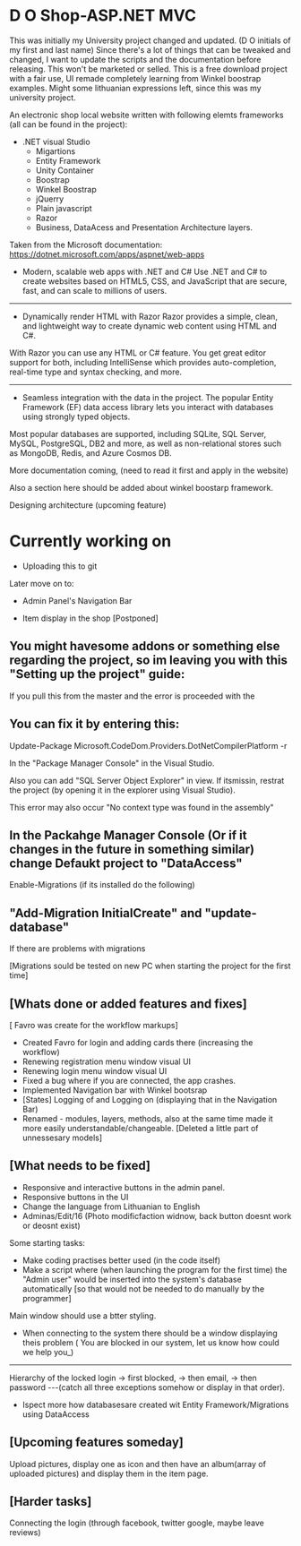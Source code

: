 # D O Shop-ASP.NET MVC

This was initially my University project changed and updated. (D O initials of my first and last name)
Since there's a lot of things that can be tweaked and changed, I want to update the scripts and the documentation before releasing.
This won't be marketed or selled. This is a free download project with a fair use, UI remade completely learning from Winkel boostrap examples. Might some lithuanian expressions left, since this was my university project.

An electronic shop local website written with following elemts frameworks (all can be found in the project):
- .NET visual Studio 
    * Migartions 
    * Entity Framework
    * Unity Container
    * Boostrap
    * Winkel Boostrap
    * jQuerry
    * Plain javascript
    * Razor
    * Business, DataAcess and Presentation Architecture layers.


Taken from the Microsoft documentation: https://dotnet.microsoft.com/apps/aspnet/web-apps

* Modern, scalable web apps with .NET and C#
Use .NET and C# to create websites based on HTML5, CSS, and JavaScript that are secure, fast, and can scale to millions of users.

-------
*  Dynamically render HTML with Razor
Razor provides a simple, clean, and lightweight way to create dynamic web content using HTML and C#.

With Razor you can use any HTML or C# feature. You get great editor support for both, including IntelliSense which provides auto-completion, real-time type and syntax checking, and more.

-------
* Seamless integration with the data in the project.
The popular Entity Framework (EF) data access library lets you interact with databases using strongly typed objects.

Most popular databases are supported, including SQLite, SQL Server, MySQL, PostgreSQL, DB2 and more, as well as non-relational stores such as MongoDB, Redis, and Azure Cosmos DB.


More documentation coming, (need to read it first and apply in the website)

Also a section here should be added about winkel boostarp framework.



Designing architecture
(upcoming feature)

# Currently working on
- Uploading this to git



Later move on to:
- Admin Panel's Navigation Bar



- Item display in the shop [Postponed]

You might havesome addons or something else regarding the project, so im leaving you with this "Setting up the project" guide:
--
If you pull this from the master and the error is proceeded with the 

  You can fix it by entering this:
  --
  Update-Package Microsoft.CodeDom.Providers.DotNetCompilerPlatform -r

  In the "Package Manager Console" in the Visual Studio.

  Also you can add "SQL Server Object Explorer" in view. If itsmissin, restrat the project (by opening it in the explorer using Visual    Studio).




This error may also occur
"No context type was found in the assembly"

In the Packahge Manager Console (Or if it changes in the future in something similar) change Defaukt project to "DataAccess"
--
Enable-Migrations (if its installed do the following)

"Add-Migration InitialCreate"        and            "update-database"
--
If there are problems with migrations 

[Migrations sould be tested on new PC when starting the project for the first time]




[Whats done or added features and fixes]
--
[ Favro was create for the workflow markups]
- Created Favro for login and adding cards there (increasing the workflow)
- Renewing registration menu window visual UI
- Renewing login menu window visual UI
- Fixed a bug where if you are connected, the app crashes.
- Implemented Navigation bar with Winkel bootsrap
- [States] Logging of and Logging on (displaying that in the Navigation Bar)
- Renamed - modules, layers, methods, also at the same time made it more easily understandable/changeable. [Deleted a little part of unnessesary models]


[What needs to be fixed]
--

* Responsive and interactive buttons in the admin panel.
* Responsive buttons in the UI
* Change the language from Lithuanian to English
* Adminas/Edit/16 (Photo modificfaction widnow, back button doesnt work or deosnt exist)


Some starting tasks:
- Make coding practises better used (in the code itself)
- Make a script where (when launching the program for the first time) the "Admin user" would be inserted into the system's database automatically [so that would not be needed to do manually by the programmer]



Main window should use a btter styling.
- When connecting to the system there should be a window displaying theis problem
( You are blocked in our system, let us know how could we help you_)


----
Hierarchy of the locked login
-> first blocked, 
   -> then email, 
      -> then password
      ---(catch all three exceptions somehow or display in that order).

- Ispect more how databasesare created wit Entity Framework/Migrations using DataAccess



[Upcoming features someday]
--
Upload pictures, display one as icon and then have an album(array of uploaded pictures) and display them in the item page.


[Harder tasks]
--
Connecting the login (through facebook, twitter google, maybe leave reviews) 



